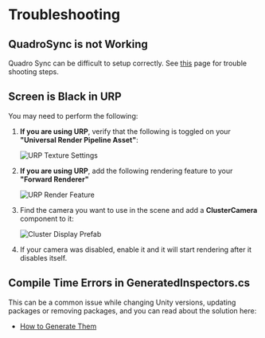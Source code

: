 # Troubleshooting

## QuadroSync is not Working
Quadro Sync can be difficult to setup correctly. See [this](quadro-sync.md) page for trouble shooting steps.

## Screen is Black in URP
You may need to perform the following:
1. **If you are using URP**, verify that the following is toggled on your **"Universal Render Pipeline Asset"**:

    ![URP Texture Settings](images/urp-texture-setting.png)

2. **If you are using URP**, add the following rendering feature to your **"Forward Renderer"**

    ![URP Render Feature](images/urp-render-feature.png)

3. Find the camera you want to use in the scene and add a **ClusterCamera** component to it:

    ![Cluster Display Prefab](images/cluster-camera.png)

4. If your camera was disabled, enable it and it will start rendering after it disables itself.

## Compile Time Errors in GeneratedInspectors.cs 
This can be a common issue while changing Unity versions, updating packages or removing packages, and you can read about the solution here:
* [How to Generate Them](network-events#how-to-generate-them)
